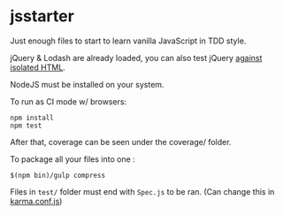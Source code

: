 # jsstarter


Just enough files to start to learn vanilla JavaScript in TDD style.

jQuery & Lodash are already loaded, you can also test jQuery [against isolated HTML](https://github.com/bdavidxyz/jsstarter/blob/master/test/load_fixture_Spec.js).

NodeJS must be installed on your system.

To run as CI mode w/ browsers:
```
npm install
npm test
```

After that, coverage can be seen under the coverage/ folder.

To package all your files into one :
```
$(npm bin)/gulp compress
```

Files in `test/` folder must end with `Spec.js` to be ran. (Can change this in [karma.conf.js](https://github.com/bdavidxyz/jsstarter/blob/master/karma.conf.js#L25))

